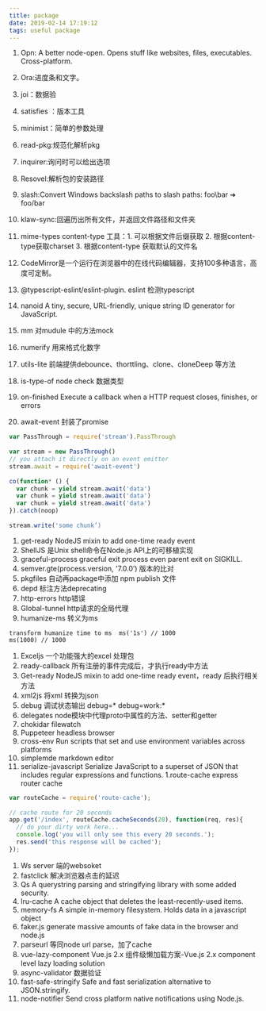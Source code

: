 ```yaml
---
title: package
date: 2019-02-14 17:19:12
tags: useful package
---
```


1. Opn: A better node-open. Opens stuff like websites, files, executables. Cross-platform.
2. Ora:进度条和文字。
3. joi：数据验
4. satisfies ：版本工具
5. minimist：简单的参数处理
6. read-pkg:规范化解析pkg
7. inquirer:询问时可以给出选项
8. Resovel:解析包的安装路径
9. slash:Convert Windows backslash paths to slash paths: foo\\bar ➔ foo/bar
1. klaw-sync:回遍历出所有文件，并返回文件路径和文件夹
1. mime-types content-type 工具：1. 可以根据文件后缀获取 2. 根据content-type获取charset 3. 根据content-type 获取默认的文件名
1. CodeMirror是一个运行在浏览器中的在线代码编辑器，支持100多种语言，高度可定制。
1. @typescript-eslint/eslint-plugin.  eslint 检测typescript 
1. nanoid  A tiny, secure, URL-friendly, unique string ID generator for JavaScript.
1. mm 对mudule 中的方法mock
1. numerify  用来格式化数字 
   
1. utils-lite  前端提供debounce、thorttling、clone、cloneDeep 等方法
1. is-type-of   node check 数据类型
1. on-finished  Execute a callback when a HTTP request closes, finishes, or errors
1. await-event  封装了promise 
```javascript
var PassThrough = require('stream').PassThrough
 
var stream = new PassThrough()
// you attach it directly on an event emitter
stream.await = require('await-event')
 
co(function* () {
  var chunk = yield stream.await('data')
  var chunk = yield stream.await('data')
  var chunk = yield stream.await('data')
}).catch(noop)
 
stream.write('some chunk’) 
```
1. get-ready  NodeJS mixin to add one-time ready event
1. ShellJS 是Unix shell命令在Node.js API上的可移植实现
1. graceful-process   graceful exit process even parent exit on SIGKILL.
1. semver.gte(process.version, '7.0.0’)  版本的比对 
1. pkgfiles  自动再package中添加 npm publish 文件
1. depd  标注方法deprecating 
1. http-errors   http错误  
1. Global-tunnel  http请求的全局代理  
1. humanize-ms  转义为ms  
```
transform humanize time to ms  ms('1s') // 1000
ms(1000) // 1000
```
1. Exceljs 一个功能强大的excel 处理包
1. ready-callback 所有注册的事件完成后，才执行ready中方法
1. Get-ready  NodeJS mixin to add one-time ready event，ready 后执行相关方法
1. xml2js  将xml 转换为json 
1. debug  调试状态输出  debug=*  debug=work:*   
1. delegates  node模块中代理proto中属性的方法、setter和getter
1. chokidar filewatch 
1. Puppeteer  headless browser
1. cross-env Run scripts that set and use environment variables across platforms
1. simplemde  markdown editor 
1. serialize-javascript  Serialize JavaScript to a superset of JSON that includes regular expressions and functions.
1.route-cache  express router cache
```javascript
var routeCache = require('route-cache');
 
// cache route for 20 seconds
app.get('/index', routeCache.cacheSeconds(20), function(req, res){
  // do your dirty work here...
  console.log('you will only see this every 20 seconds.');
  res.send('this response will be cached');
});
```
1. Ws server 端的websoket 
1. fastclick  解决浏览器点击的延迟
1. Qs  A querystring parsing and stringifying library with some added security.
1. lru-cache  A cache object that deletes the least-recently-used items.
1. memory-fs  A simple in-memory filesystem. Holds data in a javascript object
1. faker.js  generate massive amounts of fake data in the browser and node.js
1. parseurl 等同node url parse，加了cache
1. vue-lazy-component   Vue.js 2.x 组件级懒加载方案-Vue.js 2.x component level lazy loading solution
1. async-validator  数据验证
1. fast-safe-stringify    Safe and fast serialization alternative to JSON.stringify.
1. node-notifier   Send cross platform native notifications using Node.js.